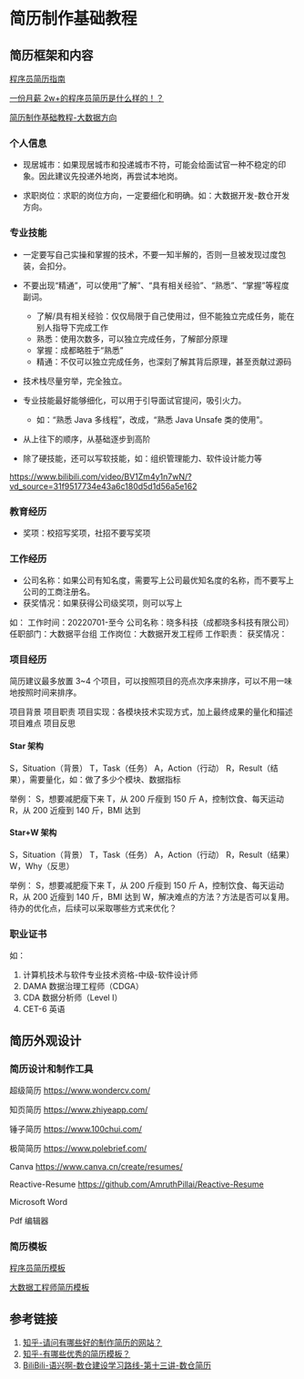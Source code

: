# 简历制作基础教程


## 简历框架和内容

[程序员简历指南](work/career/interview/简历/程序员简历指南.md)

[一份月薪 2w+的程序员简历是什么样的！？](https://mp.weixin.qq.com/s/MEghJzMuUqKmggwe03vGRg)

[简历制作基础教程-大数据方向](work/career/interview/简历/简历制作基础教程-大数据方向.md)

### 个人信息


- 现居城市：如果现居城市和投递城市不符，可能会给面试官一种不稳定的印象。因此建议先投递外地岗，再尝试本地岗。

- 求职岗位：求职的岗位方向，一定要细化和明确。如：大数据开发-数仓开发方向。


### 专业技能

- 一定要写自己实操和掌握的技术，不要一知半解的，否则一旦被发现过度包装，会扣分。

- 不要出现“精通”，可以使用“了解”、“具有相关经验”、“熟悉”、“掌握”等程度副词。
	- 了解/具有相关经验：仅仅局限于自己使用过，但不能独立完成任务，能在别人指导下完成工作
	- 熟悉：使用次数多，可以独立完成任务，了解部分原理 
	- 掌握：成都略胜于“熟悉”
	- 精通：不仅可以独立完成任务，也深刻了解其背后原理，甚至贡献过源码

- 技术栈尽量穷举，完全独立。

- 专业技能最好能够细化，可以用于引导面试官提问，吸引火力。
	- 如：“熟悉 Java 多线程”，改成，“熟悉 Java Unsafe 类的使用”。

- 从上往下的顺序，从基础逐步到高阶

- 除了硬技能，还可以写软技能，如：组织管理能力、软件设计能力等

https://www.bilibili.com/video/BV1Zm4y1n7wN/?vd_source=31f9517734e43a6c180d5d1d56a5e162


### 教育经历

- 奖项：校招写奖项，社招不要写奖项

### 工作经历

- 公司名称：如果公司有知名度，需要写上公司最优知名度的名称，而不要写上公司的工商注册名。
- 获奖情况：如果获得公司级奖项，则可以写上

如：
工作时间：20220701-至今
公司名称：晓多科技（成都晓多科技有限公司）
任职部门：大数据平台组
工作岗位：大数据开发工程师
工作职责：
获奖情况：

### 项目经历

简历建议最多放置 3~4 个项目，可以按照项目的亮点次序来排序，可以不用一味地按照时间来排序。

项目背景
项目职责
项目实现：各模块技术实现方式，加上最终成果的量化和描述
项目难点
项目反思

#### Star 架构

S，Situation（背景）
T，Task（任务）
A，Action（行动）
R，Result（结果），需要量化，如：做了多少个模块、数据指标

举例：
S，想要减肥瘦下来
T，从 200 斤瘦到 150 斤
A，控制饮食、每天运动
R，从 200 近瘦到 140 斤，BMI 达到

#### Star+W 架构

S，Situation（背景）
T，Task（任务）
A，Action（行动）
R，Result（结果）
W，Why（反思）

举例：
S，想要减肥瘦下来
T，从 200 斤瘦到 150 斤
A，控制饮食、每天运动
R，从 200 近瘦到 140 斤，BMI 达到
W，解决难点的方法？方法是否可以复用。待办的优化点，后续可以采取哪些方式来优化？

### 职业证书

如：
1. 计算机技术与软件专业技术资格-中级-软件设计师
2. DAMA 数据治理工程师（CDGA）
3. CDA 数据分析师（Level I）
4. CET-6 英语

## 简历外观设计


### 简历设计和制作工具

超级简历
https://www.wondercv.com/

知页简历
https://www.zhiyeapp.com/

锤子简历
https://www.100chui.com/

极简简历
https://www.polebrief.com/

Canva
https://www.canva.cn/create/resumes/

Reactive-Resume
https://github.com/AmruthPillai/Reactive-Resume

Microsoft Word

Pdf 编辑器

### 简历模板

[程序员简历模板](work/career/interview/简历/简历模板/程序员简历模板.md)

[大数据工程师简历模板](work/career/interview/简历/简历模板/大数据工程师简历模板.md)


## 参考链接

1. [知乎-请问有哪些好的制作简历的网站？](https://www.zhihu.com/question/24413066/answer/2542859763)
2. [知乎-有哪些优秀的简历模板？](https://www.zhihu.com/question/23734172/answer/1122434021)
3. [BiliBili-语兴啊-数仓建设学习路线-第十三讲-数仓简历](https://www.bilibili.com/video/BV1td4y1Y7n1/)
